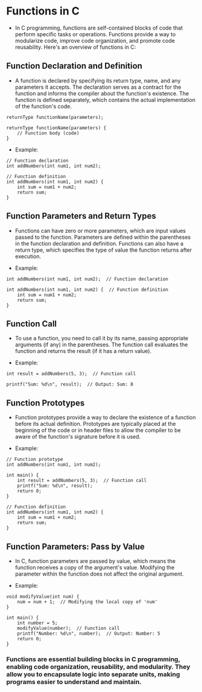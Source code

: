 # Functions in C

* In C programming, functions are self-contained blocks of code that perform specific tasks or operations. Functions provide a way to modularize code, improve code organization, and promote code reusability. Here's an overview of functions in C:

## Function Declaration and Definition
* A function is declared by specifying its return type, name, and any parameters it accepts. The declaration serves as a contract for the function and informs the compiler about the function's existence. The function is defined separately, which contains the actual implementation of the function's code.
~~~~
returnType functionName(parameters);

returnType functionName(parameters) {
    // Function body (code)
}
~~~~

* Example:
~~~~
// Function declaration
int addNumbers(int num1, int num2);

// Function definition
int addNumbers(int num1, int num2) {
    int sum = num1 + num2;
    return sum;
}
~~~~

## Function Parameters and Return Types
* Functions can have zero or more parameters, which are input values passed to the function. Parameters are defined within the parentheses in the function declaration and definition. Functions can also have a return type, which specifies the type of value the function returns after execution.

* Example:
~~~~
int addNumbers(int num1, int num2);  // Function declaration

int addNumbers(int num1, int num2) {  // Function definition
    int sum = num1 + num2;
    return sum;
}
~~~~

## Function Call
* To use a function, you need to call it by its name, passing appropriate arguments (if any) in the parentheses. The function call evaluates the function and returns the result (if it has a return value).

* Example:
~~~~
int result = addNumbers(5, 3);  // Function call

printf("Sum: %d\n", result);  // Output: Sum: 8
~~~~

## Function Prototypes
* Function prototypes provide a way to declare the existence of a function before its actual definition. Prototypes are typically placed at the beginning of the code or in header files to allow the compiler to be aware of the function's signature before it is used.

* Example:
~~~~
// Function prototype
int addNumbers(int num1, int num2);

int main() {
    int result = addNumbers(5, 3);  // Function call
    printf("Sum: %d\n", result);
    return 0;
}

// Function definition
int addNumbers(int num1, int num2) {
    int sum = num1 + num2;
    return sum;
}
~~~~

## Function Parameters: Pass by Value
* In C, function parameters are passed by value, which means the function receives a copy of the argument's value. Modifying the parameter within the function does not affect the original argument.

* Example:
~~~~
void modifyValue(int num) {
    num = num + 1;  // Modifying the local copy of 'num'
}

int main() {
    int number = 5;
    modifyValue(number);  // Function call
    printf("Number: %d\n", number);  // Output: Number: 5
    return 0;
}
~~~~

### Functions are essential building blocks in C programming, enabling code organization, reusability, and modularity. They allow you to encapsulate logic into separate units, making programs easier to understand and maintain.
